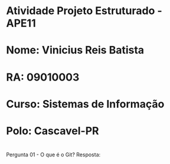 # Atividade Projeto Estruturado - APE11          #
# Nome: Vinicius Reis Batista                    #
# RA: 09010003                                   #
# Curso: Sistemas de Informação                  #
# Polo: Cascavel-PR                              #
# ################################################

Pergunta 01 - O que é o Git?
Resposta: 

